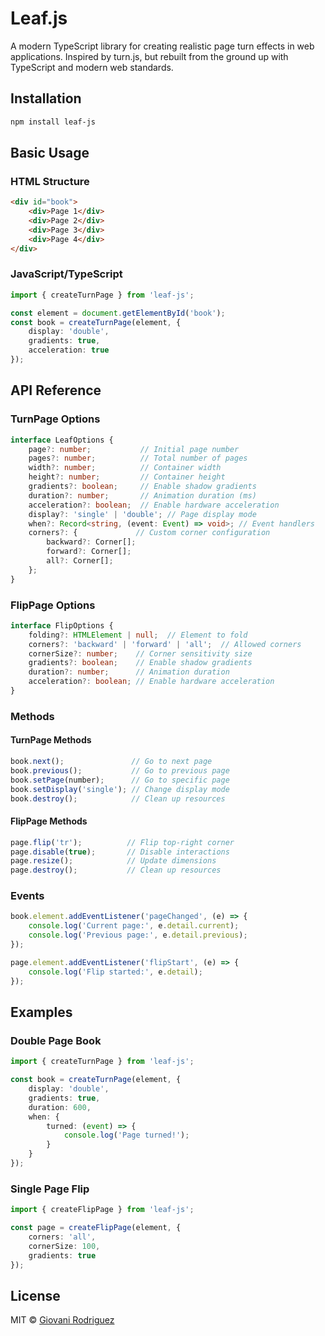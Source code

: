 # Leaf.js

A modern TypeScript library for creating realistic page turn effects in web applications. Inspired by turn.js, but rebuilt from the ground up with TypeScript and modern web standards.

## Installation

```bash
npm install leaf-js
```

## Basic Usage

### HTML Structure
```html
<div id="book">
    <div>Page 1</div>
    <div>Page 2</div>
    <div>Page 3</div>
    <div>Page 4</div>
</div>
```

### JavaScript/TypeScript
```typescript
import { createTurnPage } from 'leaf-js';

const element = document.getElementById('book');
const book = createTurnPage(element, {
    display: 'double',
    gradients: true,
    acceleration: true
});
```

## API Reference

### TurnPage Options

```typescript
interface LeafOptions {
    page?: number;           // Initial page number
    pages?: number;          // Total number of pages
    width?: number;          // Container width
    height?: number;         // Container height
    gradients?: boolean;     // Enable shadow gradients
    duration?: number;       // Animation duration (ms)
    acceleration?: boolean;  // Enable hardware acceleration
    display?: 'single' | 'double'; // Page display mode
    when?: Record<string, (event: Event) => void>; // Event handlers
    corners?: {             // Custom corner configuration
        backward?: Corner[];
        forward?: Corner[];
        all?: Corner[];
    };
}
```

### FlipPage Options

```typescript
interface FlipOptions {
    folding?: HTMLElement | null;  // Element to fold
    corners?: 'backward' | 'forward' | 'all';  // Allowed corners
    cornerSize?: number;    // Corner sensitivity size
    gradients?: boolean;    // Enable shadow gradients
    duration?: number;      // Animation duration
    acceleration?: boolean; // Enable hardware acceleration
}
```

### Methods

#### TurnPage Methods
```typescript
book.next();               // Go to next page
book.previous();           // Go to previous page
book.setPage(number);      // Go to specific page
book.setDisplay('single'); // Change display mode
book.destroy();            // Clean up resources
```

#### FlipPage Methods
```typescript
page.flip('tr');          // Flip top-right corner
page.disable(true);       // Disable interactions
page.resize();            // Update dimensions
page.destroy();           // Clean up resources
```

### Events

```typescript
book.element.addEventListener('pageChanged', (e) => {
    console.log('Current page:', e.detail.current);
    console.log('Previous page:', e.detail.previous);
});

page.element.addEventListener('flipStart', (e) => {
    console.log('Flip started:', e.detail);
});
```

## Examples

### Double Page Book
```typescript
import { createTurnPage } from 'leaf-js';

const book = createTurnPage(element, {
    display: 'double',
    gradients: true,
    duration: 600,
    when: {
        turned: (event) => {
            console.log('Page turned!');
        }
    }
});
```

### Single Page Flip
```typescript
import { createFlipPage } from 'leaf-js';

const page = createFlipPage(element, {
    corners: 'all',
    cornerSize: 100,
    gradients: true
});
```

## License

MIT © [Giovani Rodriguez](https://github.com/codebygio)